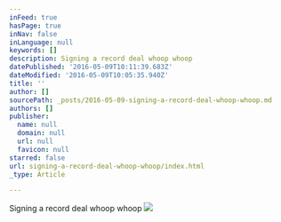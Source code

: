 ```yaml
---
inFeed: true
hasPage: true
inNav: false
inLanguage: null
keywords: []
description: Signing a record deal whoop whoop
datePublished: '2016-05-09T10:11:39.683Z'
dateModified: '2016-05-09T10:05:35.940Z'
title: ''
author: []
sourcePath: _posts/2016-05-09-signing-a-record-deal-whoop-whoop.md
authors: []
publisher:
  name: null
  domain: null
  url: null
  favicon: null
starred: false
url: signing-a-record-deal-whoop-whoop/index.html
_type: Article

---
```

Signing a record deal whoop whoop
![](https://the-grid-user-content.s3-us-west-2.amazonaws.com/41ee86fd-30e9-4854-939f-ea6c8d46b9bd.jpg)